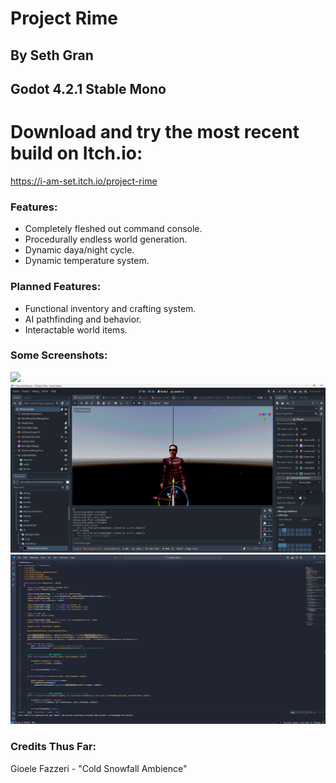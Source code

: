 # Project Rime
## By Seth Gran
## Godot 4.2.1 Stable Mono

# Download and try the most recent build on Itch.io:
https://i-am-set.itch.io/project-rime


### Features:
- Completely fleshed out command console.
- Procedurally endless world generation.
- Dynamic daya/night cycle.
- Dynamic temperature system.


### Planned Features:
- Functional inventory and crafting system.
- AI pathfinding and behavior.
- Interactable world items.

### Some Screenshots:
![](promotional/Screenshot2024-08-20-101717.png)
![](promotional/Screenshot2024-08-20-102357.png)
![](promotional/Screenshot2024-08-20-102441.png)

### Credits Thus Far:
Gioele Fazzeri - "Cold Snowfall Ambience"
